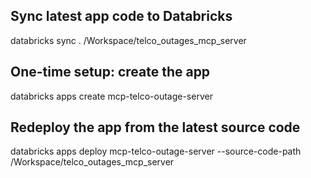 ## Sync latest app code to Databricks
databricks sync . /Workspace/telco_outages_mcp_server

## One-time setup: create the app 
databricks apps create mcp-telco-outage-server

## Redeploy the app from the latest source code
databricks apps deploy mcp-telco-outage-server --source-code-path /Workspace/telco_outages_mcp_server



